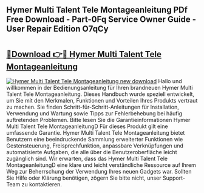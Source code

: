 ## Hymer Multi Talent Tele Montageanleitung PDf Free Download - Part-0Fq Service Owner Guide - User Repair Edition O7qCy

# <h2><a href="http://df8jc0.blite.top/?on=Hymer+Multi+Talent+Tele+Montageanleitung">🔗Download 👉🔴 Hymer Multi Talent Tele Montageanleitung</a></h2>

[![Hymer Multi Talent Tele Montageanleitung new download](https://i.imgur.com/lujVjoI.png)](http://df8jc0.blite.top/?on=Hymer+Multi+Talent+Tele+Montageanleitung)
Hallo und willkommen in der Bedienungsanleitung für Ihren brandneuen Hymer Multi Talent Tele Montageanleitung. Dieses Handbuch wurde speziell entwickelt, um Sie mit den Merkmalen, Funktionen und Vorteilen Ihres Produkts vertraut zu machen. Sie finden Schritt-für-Schritt-Anleitungen für Installation, Verwendung und Wartung sowie Tipps zur Fehlerbehebung bei häufig auftretenden Problemen. Bitte lesen Sie die Garantieinformationen Hymer Multi Talent Tele MontageanleitungD Für dieses Produkt gilt eine umfassende Garantie. Hymer Multi Talent Tele Montageanleitung bietet Benutzern eine beeindruckende Sammlung erweiterter Funktionen wie Gestensteuerung, Freisprechfunktion, anpassbare Verknüpfungen und automatisierte Aufgaben, die alle über die Benutzeroberfläche leicht zugänglich sind. Wir erwarten, dass das Hymer Multi Talent Tele MontageanleitungD eine klare und leicht verständliche Ressource auf Ihrem Weg zur Beherrschung der Verwendung Ihres neuen Gadgets war. Sollten Sie Hilfe oder Klärung benötigen, zögern Sie bitte nicht, unser Support-Team zu kontaktieren.
